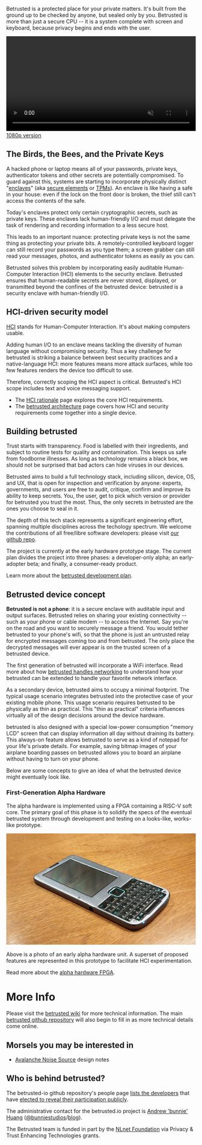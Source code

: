 Betrusted is a protected place for your private matters. It's built
from the ground up to be checked by anyone, but sealed only by you.
Betrusted is more than just a secure CPU -- it is a system complete
with screen and keyboard, because privacy begins and ends with the
user.

<video width="100%" controls autoplay muted><source src="https://raw.githubusercontent.com/betrusted-io/betrusted-io.github.io/master/assets/media/betrusted_intro_450p.mp4" type="video/mp4"></video>
[1080p version](https://bunniefoo.com/betrusted/media/betrusted_intro_1080p.mp4)

## The Birds, the Bees, and the Private Keys

A hacked phone or laptop means all of your passwords, private keys,
authenticator tokens and other secrets are potentially compromised. To
guard against this, systems are starting to incorporate physically
distinct
"[enclaves](https://developer.apple.com/documentation/security/certificate_key_and_trust_services/keys/storing_keys_in_the_secure_enclave)"
(aka [secure
elements](https://www.ledger.fr/2018/12/03/a-closer-look-into-ledger-security-the-secure-element/)
or [TPMs](https://en.wikipedia.org/wiki/Trusted_Platform_Module)). An
enclave is like having a safe in your house: even if the lock on the
front door is broken, the thief still can't access the contents of the
safe.

Today's enclaves protect only certain cryptographic secrets, such as
private keys. These enclaves lack human-friendly I/O and must delegate
the task of rendering and recording information to a less secure
host.

This leads to an important nuance: protecting private keys is not the
same thing as protecting your private bits. A remotely-controlled
keyboard logger can still record your passwords as you type them; a
screen grabber can still read your messages, photos, and authenticator
tokens as easily as you can.

Betrusted solves this problem by incorporating easily auditable
Human-Computer Interaction (HCI) elements to the security enclave.
Betrusted ensures that human-readable secrets are never stored,
displayed, or transmitted beyond the confines of the betrusted device:
betrusted is a security enclave with human-friendly I/O.

## HCI-driven security model

[HCI](https://en.wikipedia.org/wiki/Human%E2%80%93computer_interaction)
stands for Human-Computer Interaction. It's about making computers
usable.

Adding human I/O to an enclave means tackling the diversity of human
language without compromising security. Thus a key challenge for
betrusted is striking a balance between best security practices and a
native-language HCI: more features means more attack surfaces, while
too few features renders the device too difficult to use.

Therefore, correctly scoping the HCI aspect is critical. Betrusted's
HCI scope includes text and voice messaging support.

* The [HCI rationale](/hci-rationale/) page explores the core HCI
requirements.
* The [betrusted architecture](/betrusted-architecture/) page covers
how HCI and security requirements come together into a single device.

## Building betrusted

Trust starts with transparency. Food is labelled with their
ingredients, and subject to routine tests for quality and
contamination. This keeps us safe from foodborne illnesses. As long as
technology remains a black box, we should not be surprised that bad
actors can hide viruses in our devices.

Betrusted aims to build a full technology stack, including silicon,
device, OS, and UX, that is open for inspection and verification by
anyone: experts, governments, and users are free to audit, critique,
confirm and improve its ability to keep secrets. You, the user, get to
pick which version or provider for betrusted you trust the most. Thus,
the only secrets in betrusted are the ones you choose to seal in it.

The depth of this tech stack represents a significant engineering
effort, spanning multiple disciplines across the techology
spectrum. We welcome the contributions of all free/libre software developers:
please visit [our github repo](https://github.com/betrusted-io/).

The project is currently at the early hardware prototype stage. The
current plan divides the project into three phases: a developer-only
alpha; an early-adopter beta; and finally, a consumer-ready product.

Learn more about the [betrusted development plan](/dev-plan/).

## Betrusted device concept

**Betrusted is not a phone**: it is a secure enclave with auditable
input and output surfaces. Betrusted relies on sharing your existing
connectivity -- such as your phone or cable modem -- to access the
Internet. Say you're on the road and you want to securely message a
friend. You would tether betrusted to your phone's wifi, so that the
phone is just an untrusted relay for encrypted messages coming too and
from betrusted. The only place the decrypted messages will ever appear
is on the trusted screen of a betrusted device.

The first generation of betrusted will incorporate a WiFi
interface. Read more about how [betrusted handles
networking](/betrusted-architecture/#network-interface) to understand
how your betrusted can be extended to handle your favorite network
interface.

As a secondary device, betrusted aims to occupy a minimal footprint.
The typical usage scenario integrates betrusted into the protective
case of your existing mobile phone. This usage scenario requires
betrusted to be physically as thin as practical. This "thin as
practical" criteria influences virtually all of the design decisions
around the device hardware.

betrusted is also designed with a special low-power consumption
"memory LCD" screen that can display information all day without
draining its battery. This always-on feature allows betrusted to serve
as a kind of notepad for your life's private details. For example,
saving bitmap images of your airplane boarding passes on betrusted
allows you to board an airplane without having to turn on your phone.

Below are some concepts to give an idea of what the betrusted device
might eventually look like.

### First-Generation Alpha Hardware

The alpha hardware is implemented using a FPGA containing a RISC-V
soft core. The primary goal of this phase is to solidify the specs of
the eventual betrusted system through development and testing on a
looks-like, works-like prototype.

![](assets/images/betrusted-quarter2.jpg)

Above is a photo of an early alpha hardware unit. A superset of
proposed features are represented in this prototype to facilitate HCI
experimentation.

Read more about the [alpha hardware FPGA](/betrusted-architecture/#developer-fpga-system).

# More Info

Please visit the [betrusted
wiki](https://github.com/betrusted-io/betrusted-wiki/wiki) for more
technical information. The main [betrusted github
repository](https://github.com/betrusted-io) will also begin to fill
in as more technical details come online.

## Morsels you may be interested in

* [Avalanche Noise Source](/avalanche-noise) design notes

## Who is behind betrusted?

The betrusted-io github repository's people page [lists the
developers](https://github.com/orgs/betrusted-io/people) that have [elected to reveal their
participation
publicly](https://help.github.com/en/articles/publicizing-or-hiding-organization-membership).

The administrative contact for the betrusted.io project is [Andrew
'bunnie' Huang](https://en.wikipedia.org/wiki/Andrew_Huang_(hacker))
([@bunniestudios](https://twitter.com/bunniestudios)/[blog](https://bunniestudios.com)).

The Betrusted team is funded in part by the [NLnet
Foundation](https://nlnet.nl/PET/) via Privacy & Trust Enhancing Technologies
grants.
